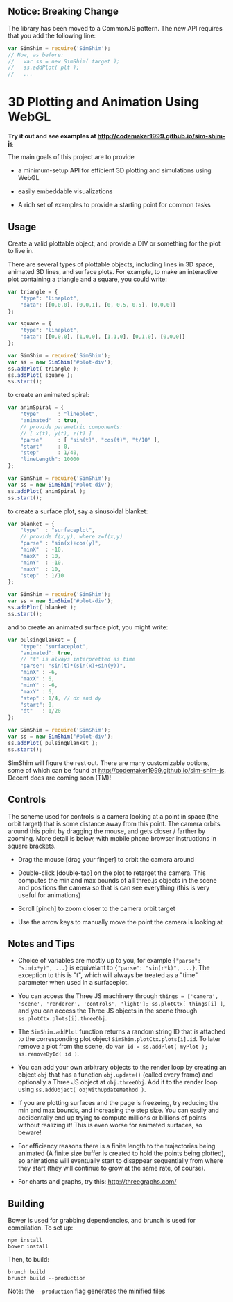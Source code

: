 **Notice**: Breaking Change
------------------------

The library has been moved to a CommonJS pattern.
The new API requires that you add the following line:
```js
var SimShim = require('SimShim');
// Now, as before:
//   var ss = new SimShim( target );
//   ss.addPlot( plt );
//   ...
```


3D Plotting and Animation Using WebGL
======================================

**Try it out and see examples at http://codemaker1999.github.io/sim-shim-js**

The main goals of this project are to provide

* a minimum-setup API for efficient 3D plotting and simulations using WebGL

* easily embeddable visualizations

* A rich set of examples to provide a starting point for common tasks

Usage
------

Create a valid plottable object, and provide a DIV or something for the plot to live in.

There are several types of plottable objects, including lines in 3D space, animated 3D lines, and surface plots. For example, to make an interactive plot containing a triangle and a square, you could write:

```js
var triangle = {
    "type": "lineplot",
    "data": [[0,0,0], [0,0,1], [0, 0.5, 0.5], [0,0,0]]
};

var square = {
    "type": "lineplot",
    "data": [[0,0,0], [1,0,0], [1,1,0], [0,1,0], [0,0,0]]
};

var SimShim = require('SimShim');
var ss = new SimShim('#plot-div');
ss.addPlot( triangle );
ss.addPlot( square );
ss.start();
```

to create an animated spiral:

```js
var animSpiral = {
    "type"      : "lineplot",
    "animated"  : true,
    // provide parametric components:
    // [ x(t), y(t), z(t) ]
    "parse"     : [ "sin(t)", "cos(t)", "t/10" ],
    "start"     : 0,
    "step"      : 1/40,
    "lineLength": 10000
};

var SimShim = require('SimShim');
var ss = new SimShim('#plot-div');
ss.addPlot( animSpiral );
ss.start();
```

to create a surface plot, say a sinusoidal blanket:

```js
var blanket = {
    "type"  : "surfaceplot",
    // provide f(x,y), where z=f(x,y)
    "parse" : "sin(x)+cos(y)",
    "minX"  : -10,
    "maxX"  : 10,
    "minY"  : -10,
    "maxY"  : 10,
    "step"  : 1/10
};

var SimShim = require('SimShim');
var ss = new SimShim('#plot-div');
ss.addPlot( blanket );
ss.start();
```

and to create an animated surface plot, you might write:

```js
var pulsingBlanket = {
    "type": "surfaceplot",
    "animated": true,
    // "t" is always interpretted as time
    "parse": "sin(t)*(sin(x)+sin(y))",
    "minX" : -6,
    "maxX" : 6,
    "minY" : -6,
    "maxY" : 6,
    "step" : 1/4, // dx and dy
    "start": 0,
    "dt"   : 1/20
};

var SimShim = require('SimShim');
var ss = new SimShim('#plot-div');
ss.addPlot( pulsingBlanket );
ss.start();
```

SimShim will figure the rest out. There are many customizable options, some of which can be found at http://codemaker1999.github.io/sim-shim-js. Decent docs are coming soon (TM)!


Controls
---------

The scheme used for controls is a camera looking at a point in space (the orbit target) that is some distance away from this point. The camera orbits around this point by dragging the mouse, and gets closer / farther by zooming. More detail is below, with mobile phone browser instructions in square brackets.

* Drag the mouse [drag your finger] to orbit the camera around

* Double-click [double-tap] on the plot to retarget the camera. This computes the min and max bounds of all three.js objects in the scene and positions the camera so that is can see everything (this is very useful for animations)

* Scroll [pinch] to zoom closer to the camera orbit target

* Use the arrow keys to manually move the point the camera is looking at


Notes and Tips
---------------

* Choice of variables are mostly up to you, for example `{"parse": "sin(x*y)", ...}` is equivelant to `{"parse": "sin(r*k)", ...}`. The exception to this is "t", which will always be treated as a "time" parameter when used in a surfaceplot.

* You can access the Three JS machinery through `things = ['camera', 'scene', 'renderer', 'controls', 'light']; ss.plotCtx[ things[i] ]`, and you can access the Three JS objects in the scene through `ss.plotCtx.plots[i].threeObj`.

* The `SimShim.addPlot` function returns a random string ID that is attached to the corresponding plot object `SimShim.plotCtx.plots[i].id`. To later remove a plot from the scene, do `var id = ss.addPlot( myPlot ); ss.removeById( id )`.

* You can add your own arbitrary objects to the render loop by creating an object `obj` that has a function `obj.update()` (called every frame) and optionally a Three JS object at `obj.threeObj`. Add it to the render loop using `ss.addObject( objWithUpdateMethod )`.

* If you are plotting surfaces and the page is freezeing, try reducing the min and max bounds, and increasing the step size. You can easily and accidentally end up trying to compute millions or billions of points without realizing it! This is even worse for animated surfaces, so beware!

* For efficiency reasons there is a finite length to the trajectories being animated (A finite size buffer is created to hold the points being plotted), so animations will eventually start to disappear sequentially from where they start (they will continue to grow at the same rate, of course).

* For charts and graphs, try this: http://threegraphs.com/

Building
---------

Bower is used for grabbing dependencies, and brunch is used for compilation.
To set up:

```
npm install
bower install
```

Then, to build:

```
brunch build
brunch build --production
```

Note: the `--production` flag generates the minified files
